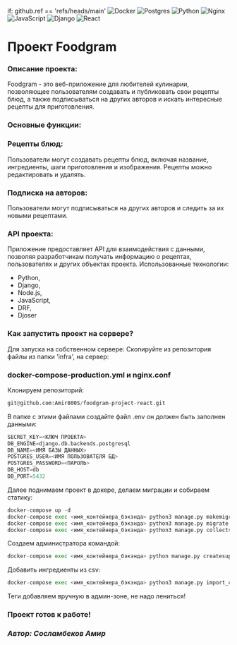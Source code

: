 if: github.ref == 'refs/heads/main'
![Docker](https://img.shields.io/badge/docker-%230db7ed.svg?style=for-the-badge&logo=docker&logoColor=white)
![Postgres](https://img.shields.io/badge/postgres-%23316192.svg?style=for-the-badge&logo=postgresql&logoColor=white)
![Python](https://img.shields.io/badge/python-3670A0?style=for-the-badge&logo=python&logoColor=ffdd54)
![Nginx](https://img.shields.io/badge/nginx-%23009639.svg?style=for-the-badge&logo=nginx&logoColor=white)
![JavaScript](https://img.shields.io/badge/javascript-%23323330.svg?style=for-the-badge&logo=javascript&logoColor=%23F7DF1E)
![Django](https://img.shields.io/badge/django-%23092E20.svg?style=for-the-badge&logo=django&logoColor=white)
![React](https://img.shields.io/badge/react-%2320232a.svg?style=for-the-badge&logo=react&logoColor=%2361DAFB)

# Проект Foodgram
### Описание проекта:

Foodgram - это веб-приложение для любителей кулинарии, позволяющее пользователям создавать и публиковать свои рецепты блюд, а также подписываться на других авторов и искать интересные рецепты для приготовления.

### Основные функции:

### Рецепты блюд:

Пользователи могут создавать рецепты блюд, включая название, ингредиенты, шаги приготовления и изображения.
Рецепты можно редактировать и удалять.

### Подписка на авторов:

Пользователи могут подписываться на других авторов и следить за их новыми рецептами.

### API проекта:

Приложение предоставляет API для взаимодействия с данными, позволяя разработчикам получать информацию о рецептах, пользователях и других объектах проекта.
Использованные технологии:
- Python,
- Django,
- Node.js,
- JavaScript,
- DRF,
- Djoser

### Как запустить проект на сервере?
Для запуска на собственном сервере:
Скопируйте из репозитория файлы из папки 'infra', на сервер:
### docker-compose-production.yml и nginx.conf
Клонируем репозиторий:
```python
git@github.com:Amir800S/foodgram-project-react.git
```
В папке с этими файлами создайте файл .env он должен быть заполнен данными:
```python
SECRET_KEY=<КЛЮЧ ПРОЕКТА>
DB_ENGINE=django.db.backends.postgresql
DB_NAME=<ИМЯ БАЗЫ ДАННЫХ>
POSTGRES_USER=<ИМЯ ПОЛЬЗОВАТЕЛЯ БД>
POSTGRES_PASSWORD=<ПАРОЛЬ>
DB_HOST=db
DB_PORT=5432
```
Далее поднимаем проект в докере, делаем миграции и собираем статику:
```python
docker-compose up -d
docker-compose exec <имя_контейнера_бэкэнда> python3 manage.py makemigrations
docker-compose exec <имя_контейнера_бэкэнда> python3 manage.py migrate
docker-compose exec <имя_контейнера_бэкэнда> python3 manage.py collectstatic
```

Создаем администратора командой:
```python
docker-compose exec <имя_контейнера_бэкэнда> python manage.py createsuperuser
```
Добавить ингредиенты из csv:
```python
docker-compose exec <имя_контейнера_бэкэнда> python3 manage.py import_csv
```
Теги добавляем вручную в админ-зоне, не надо лениться!
### Проект готов к работе!

### *Автор: Сосламбеков Амир* 